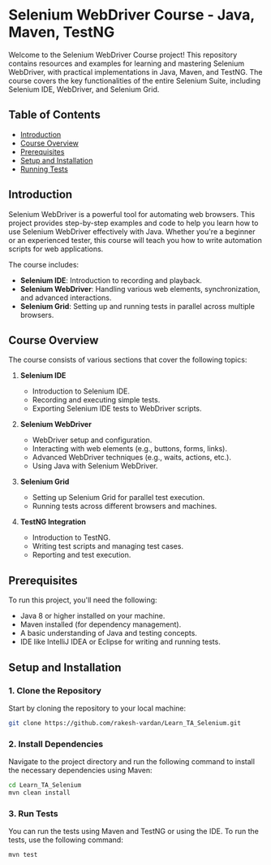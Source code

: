 # Selenium WebDriver Course - Java, Maven, TestNG

Welcome to the Selenium WebDriver Course project! This repository contains resources and examples for learning and mastering Selenium WebDriver, with practical implementations in Java, Maven, and TestNG. The course covers the key functionalities of the entire Selenium Suite, including Selenium IDE, WebDriver, and Selenium Grid.

## Table of Contents

- [Introduction](#introduction)
- [Course Overview](#course-overview)
- [Prerequisites](#prerequisites)
- [Setup and Installation](#setup-and-installation)
- [Running Tests](#running-tests)

## Introduction

Selenium WebDriver is a powerful tool for automating web browsers. This project provides step-by-step examples and code to help you learn how to use Selenium WebDriver effectively with Java. Whether you're a beginner or an experienced tester, this course will teach you how to write automation scripts for web applications.

The course includes:
- **Selenium IDE**: Introduction to recording and playback.
- **Selenium WebDriver**: Handling various web elements, synchronization, and advanced interactions.
- **Selenium Grid**: Setting up and running tests in parallel across multiple browsers.

## Course Overview

The course consists of various sections that cover the following topics:

1. **Selenium IDE**
    - Introduction to Selenium IDE.
    - Recording and executing simple tests.
    - Exporting Selenium IDE tests to WebDriver scripts.

2. **Selenium WebDriver**
    - WebDriver setup and configuration.
    - Interacting with web elements (e.g., buttons, forms, links).
    - Advanced WebDriver techniques (e.g., waits, actions, etc.).
    - Using Java with Selenium WebDriver.

3. **Selenium Grid**
    - Setting up Selenium Grid for parallel test execution.
    - Running tests across different browsers and machines.

4. **TestNG Integration**
    - Introduction to TestNG.
    - Writing test scripts and managing test cases.
    - Reporting and test execution.

## Prerequisites

To run this project, you'll need the following:

- Java 8 or higher installed on your machine.
- Maven installed (for dependency management).
- A basic understanding of Java and testing concepts.
- IDE like IntelliJ IDEA or Eclipse for writing and running tests.

## Setup and Installation

### 1. Clone the Repository

Start by cloning the repository to your local machine:

```bash
git clone https://github.com/rakesh-vardan/Learn_TA_Selenium.git
```

### 2. Install Dependencies
Navigate to the project directory and run the following command to install the necessary dependencies using Maven:

```bash
cd Learn_TA_Selenium
mvn clean install
```

### 3. Run Tests
You can run the tests using Maven and TestNG or using the IDE. To run the tests, use the following command:

```bash
mvn test
```
